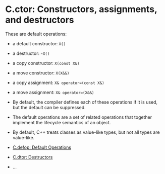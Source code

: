 # C.ctor: Constructors, assignments, and destructors
These are default operations:

- a default constructor: `X()`
- a destructor: `~X()`
- a copy constructor: `X(const X&)`
- a move constructor: `X(X&&)`
- a copy assignment: `X& operator=(const X&)`
- a move assignment: `X& operator=(X&&)`

- By default, the compiler defines each of these operations if it is used, but the default can be suppressed.
- The default operations are a set of related operations that together implement the lifecycle semantics of an object.
- By default, C++ treats classes as value-like types, but not all types are value-like.

- [C.defop: Default Operations](C.defop.md)
- [C.dtor: Destructors](C.dtor.md)
- ...